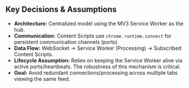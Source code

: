 ## Key Decisions & Assumptions

-  **Architecture:** Centralized model using the MV3 Service Worker as the hub.
-  **Communication:** Content Scripts use `chrome.runtime.connect` for persistent communication channels (ports).
-  **Data Flow:** WebSocket -> Service Worker (Processing) -> Subscribed Content Scripts.
-  **Lifecycle Assumption:** Relies on keeping the Service Worker alive via active ports/heartbeats. The robustness of this mechanism is critical.
-  **Goal:** Avoid redundant connections/processing across multiple tabs viewing the same feed.
